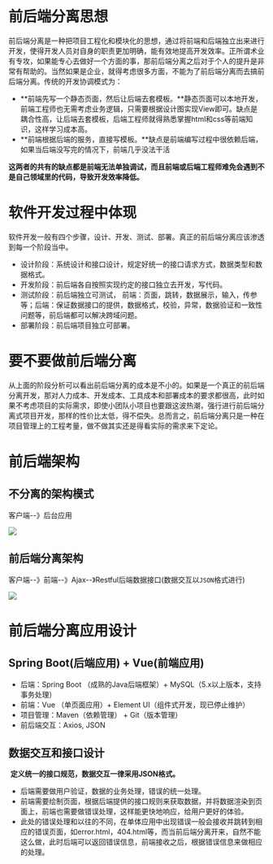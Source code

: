 # 前后端分离思想

​    前后端分离是一种把项目工程化和模块化的思想，通过将前端和后端独立出来进行开发，使得开发人员对自身的职责更加明确，能有效地提高开发效率。正所谓术业有专攻，如果能专心去做好一个方面的事，那前后端分离之后对于个人的提升是非常有帮助的。当然如果是企业，就得考虑很多方面，不能为了前后端分离而去搞前后端分离。传统的开发协调模式为：

- **前端先写一个静态页面，然后让后端去套模板。**静态页面可以本地开发，前端工程师也无需考虑业务逻辑，只需要根据设计图实现View即可。缺点是耦合性高，让后端去套模板，后端工程师就得熟悉掌握html和css等前端知识，这样学习成本高。
- **前端根据后端的服务，直接写模板。**缺点是前端编写过程中很依赖后端，如果当后端没写完的情况下，前端几乎没法干活

​    **这两者的共有的缺点都是前端无法单独调试，而且前端或后端工程师难免会遇到不是自己领域里的代码，导致开发效率降低。**

# 软件开发过程中体现

​    软件开发一般有四个步骤，设计、开发、测试、部署。真正的前后端分离应该渗透到每一个阶段当中。

- 设计阶段：系统设计和接口设计，规定好统一的接口请求方式，数据类型和数据格式。
- 开发阶段：前后端各自按照实现约定的接口独立去开发，写代码。
- 测试阶段：前后端独立可测试， 前端：页面，跳转，数据展示，输入，传参等；后端：保证数据接口的提供，数据格式，校验，异常，数据验证和一致性问题等，前后端都可以解决跨域问题。
- 部署阶段：前后端项目独立可部署。

# 要不要做前后端分离

从上面的阶段分析可以看出前后端分离的成本是不小的。如果是一个真正的前后端分离开发，那对人力成本、开发成本、工具成本和部署成本的要求都很高，此时如果不考虑项目的实际需求，即使小团队小项目也要跟这波热潮，强行进行前后端分离式项目开发，那样的性价比太低，得不偿失。总而言之，前后端分离只是一种在项目管理上的工程考量，做不做其实还是得看实际的需求来下定论。

# 前后端架构

## 不分离的架构模式	

客户端--》后台应用

![](/images/vue_1.png)

## 前后端分离架构

​	客户端--》前端--》Ajax--》Restful后端数据接口(数据交互以`JSON`格式进行)

![](/images/vue_2.png)

# 前后端分离应用设计 

## Spring Boot(后端应用) + Vue(前端应用)

- 后端：Spring Boot （成熟的Java后端框架）+ MySQL（5.x以上版本，支持事务处理）
- 前端：Vue （单页面应用）+ Element UI（组件式开发，现已停止维护）
- 项目管理：Maven（依赖管理） + Git（版本管理）
- 前后端交互：Axios, JSON

## 数据交互和接口设计

​		**定义统一的接口规范，数据交互一律采用JSON格式。**

- 后端需要做用户验证，数据的业务处理，错误的统一处理。
- 前端需要绘制页面，根据后端提供的接口规则来获取数据，并将数据渲染到页面上，前端也需要做错误处理，这样能更快地响应，给用户更好的体验。
- 此处的错误处理和以往的不同，在单体应用中出现错误一般会接收并跳转到相应的错误页面，如error.html，404.html等，而当前后端分离开来，自然不能这么做，此时后端可以返回错误信息，前端接收之后，根据错误信息来做相应的处理。







